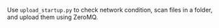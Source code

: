 Use `upload_startup.py` to check network condition, scan files in a folder, and upload them using ZeroMQ.